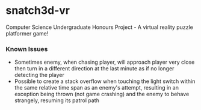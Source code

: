 # snatch3d-vr
Computer Science Undergraduate Honours Project - A virtual reality puzzle platformer game!

### Known Issues
- Sometimes enemy, when chasing player, will approach player very close then turn in a different direction at the last minute as if no longer detecting the player
- Possible to create a stack overflow when touching the light switch within the same relative time span as an enemy's attempt, resulting in an exception being thrown (not game crashing) and the enemy to behave strangely, resuming its patrol path
